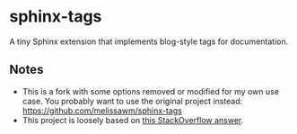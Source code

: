 # sphinx-tags
A tiny Sphinx extension that implements blog-style tags for documentation.

## Notes
* This is a fork with some options removed or modified for my own use case. You probably want to use the original project instead: https://github.com/melissawm/sphinx-tags
* This project is loosely based on [this StackOverflow answer](https://stackoverflow.com/questions/18146107/how-to-add-blog-style-tags-in-restructuredtext-with-sphinx).
